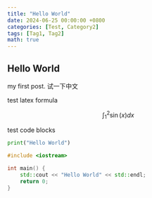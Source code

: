 ```yaml
---
title: "Hello World"
date: 2024-06-25 00:00:00 +0800
categories: [Test, Category2]
tags: [Tag1, Tag2]
math: true
---
```


## Hello World 
my first post.
试一下中文

test latex formula

$$
\int_1^2 \sin(x) dx 
$$

test code blocks

```python
print("Hello World")
```


```cpp
#include <iostream>

int main() {
    std::cout << "Hello World" << std::endl;
    return 0;
}
```

